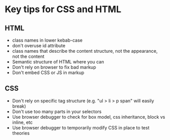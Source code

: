 # Key tips for CSS and HTML

## HTML

* class names in lower kebab-case
* don't overuse id attribute
* class names that describe the content structure, not the appearance, not the content
* Semantic structure of HTML where you can
* Don't rely on browser to fix bad markup 
* Don't embed CSS or JS in markup

## CSS

* Don't rely on specific tag structure (e.g. "ul > li > p span" will easily break)
* Don't use too many parts in your selectors
* Use browser debugger to check for box model, css inheritance, block vs inline, etc
* Use browser debugger to temporarily modify CSS in place to test theories
